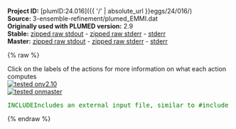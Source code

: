 **Project ID:** [plumID:24.016]({{ '/' | absolute_url }}eggs/24/016/)  
**Source:** 3-ensemble-refinement/plumed_EMMI.dat  
**Originally used with PLUMED version:** 2.9  
**Stable:** [zipped raw stdout](plumed_EMMI.dat.plumed.stdout.txt.zip) - [zipped raw stderr](plumed_EMMI.dat.plumed.stderr.txt.zip) - [stderr](plumed_EMMI.dat.plumed.stderr)  
**Master:** [zipped raw stdout](plumed_EMMI.dat.plumed_master.stdout.txt.zip) - [zipped raw stderr](plumed_EMMI.dat.plumed_master.stderr.txt.zip) - [stderr](plumed_EMMI.dat.plumed_master.stderr)  

{% raw %}
<div class="plumedpreheader">
<div class="headerInfo" id="value_details_data/3-ensemble-refinement/plumed_EMMI.dat"> Click on the labels of the actions for more information on what each action computes </div>
<div class="containerBadge">
<div class="headerBadge"><a href="plumed_EMMI.dat.plumed.stderr"><img src="https://img.shields.io/badge/v2.10-passing-green.svg" alt="tested onv2.10" /></a></div>
<div class="headerBadge"><a href="plumed_EMMI.dat.plumed_master.stderr"><img src="https://img.shields.io/badge/master-passing-green.svg" alt="tested onmaster" /></a></div>
</div>
</div>
<pre class="plumedlisting">
<span id="data/3-ensemble-refinement/plumed_EMMI.datplumed_EMMI_norst.dat_short"><span class="plumedtooltip" style="color:green">INCLUDE<span class="right">Includes an external input file, similar to #include in C preprocessor. <a href="https://www.plumed.org/doc-master/user-doc/html/INCLUDE">More details</a>. Show <a class="toggler" href='javascript:;' onclick='toggleDisplay("data/3-ensemble-refinement/plumed_EMMI.datplumed_EMMI_norst.dat");'>included file</a><i></i></span></span> <span class="plumedtooltip">FILE<span class="right">file to be included<i></i></span></span>=<a class="toggler" href='javascript:;' onclick='toggleDisplay("data/3-ensemble-refinement/plumed_EMMI.datplumed_EMMI_norst.dat");'>plumed_EMMI_norst.dat</a>
</span><span id="data/3-ensemble-refinement/plumed_EMMI.datplumed_EMMI_norst.dat_long" style="display:none;"><span style="color:blue" class="comment"># The command:
</span><span class="toggler" style="color:red" onclick='toggleDisplay("data/3-ensemble-refinement/plumed_EMMI.datplumed_EMMI_norst.dat")'># INCLUDE FILE=plumed_EMMI_norst.dat
</span><span style="color:blue" class="comment"># ensures PLUMED loads the contents of the file called plumed_EMMI_norst.dat</span>
<span style="color:blue" class="comment"># The contents of this file are shown below (click the red comment to hide them).</span>
<span style="color:blue" class="comment"># if you are restarting the run, please uncomment this line</span>
<span style="color:blue" class="comment">#RESTART</span>
<span style="color:blue" class="comment"># include topology info</span>
<span style="display:none;" id="data/3-ensemble-refinement/plumed_EMMI.datplumed_EMMI_norst.dat">The INCLUDE action with label <b>plumed_EMMI_norst.dat</b> calculates something</span><span class="plumedtooltip" style="color:green">MOLINFO<span class="right">This command is used to provide information on the molecules that are present in your system. <a href="https://www.plumed.org/doc-master/user-doc/html/MOLINFO" style="color:green">More details</a><i></i></span></span> <span class="plumedtooltip">STRUCTURE<span class="right">a file in pdb format containing a reference structure<i></i></span></span>=../top/ref.pdb  <span class="plumedtooltip">WHOLE<span class="right"> The reference structure is whole, i<i></i></span></span>
<br/><span style="color:blue" class="comment"># define map atoms</span>
<span style="display:none;" id="data/3-ensemble-refinement/plumed_EMMI.dat">The MOLINFO action with label <b></b> calculates something</span><b name="data/3-ensemble-refinement/plumed_EMMI.datsystem-map" onclick='showPath("data/3-ensemble-refinement/plumed_EMMI.dat","data/3-ensemble-refinement/plumed_EMMI.datsystem-map","data/3-ensemble-refinement/plumed_EMMI.datsystem-map","brown")'>system-map</b>: <span class="plumedtooltip" style="color:green">GROUP<span class="right">Define a group of atoms so that a particular list of atoms can be referenced with a single label in definitions of CVs or virtual atoms. <a href="https://www.plumed.org/doc-master/user-doc/html/GROUP" style="color:green">More details</a><i></i></span></span> <span class="plumedtooltip">NDX_FILE<span class="right">the name of index file (gromacs syntax)<i></i></span></span>=<b name="data/3-ensemble-refinement/plumed_EMMI.dat">../top/index.ndx</b> <span class="plumedtooltip">NDX_GROUP<span class="right">the name of the group to be imported (gromacs syntax) - first group found is used by default<i></i></span></span>=System-MAP

<span style="color:blue" class="comment"># make map atoms whole</span>
<span style="display:none;" id="data/3-ensemble-refinement/plumed_EMMI.datsystem-map">The GROUP action with label <b>system-map</b> calculates something</span><span class="plumedtooltip" style="color:green">WHOLEMOLECULES<span class="right">This action is used to rebuild molecules that can become split by the periodic boundary conditions. <a href="https://www.plumed.org/doc-master/user-doc/html/WHOLEMOLECULES" style="color:green">More details</a><i></i></span></span> ...
<span class="plumedtooltip">ADDREFERENCE<span class="right"> Define the reference position of the first atom of each entity using a PDB file<i></i></span></span> <span class="plumedtooltip">EMST<span class="right"> only for backward compatibility, as of PLUMED 2<i></i></span></span>
<span class="plumedtooltip">ENTITY0<span class="right">the atoms that make up a molecule that you wish to align<i></i></span></span>=<b name="data/3-ensemble-refinement/plumed_EMMI.datsystem-map">system-map</b> <span class="plumedtooltip">STRIDE<span class="right"> the frequency with which molecules are reassembled<i></i></span></span>=4
... WHOLEMOLECULES
<br/><span style="color:blue" class="comment"># create EMMI score</span>
<span class="plumedtooltip" style="color:green">EMMIVOX<span class="right">Bayesian single-structure and ensemble refinement with cryo-EM maps. <a href="https://www.plumed.org/doc-master/user-doc/html/EMMIVOX" style="color:green">More details</a><i></i></span></span> ...
<span style="color:blue" class="comment"># name of this action</span>
<span class="plumedtooltip">LABEL<span class="right">a label for the action so that its output can be referenced in the input to other actions<i></i></span></span>=<b name="data/3-ensemble-refinement/plumed_EMMI.datemmi" onclick='showPath("data/3-ensemble-refinement/plumed_EMMI.dat","data/3-ensemble-refinement/plumed_EMMI.datemmi","data/3-ensemble-refinement/plumed_EMMI.datemmi","brown")'>emmi</b>
<span style="color:blue" class="comment"># general parameters - do not change this!</span>
<span style="color:blue" class="comment"># NL_STRIDE: update neighbor list stride</span>
<span style="color:blue" class="comment"># NL_DIST_CUTOFF: distance cutoff in nm</span>
<span style="color:blue" class="comment"># NL_GAUSS_CUTOFF: cutoff based on the Gaussian sigma</span>
<span class="plumedtooltip">TEMP<span class="right">temperature<i></i></span></span>=300.0 <span class="plumedtooltip">NL_STRIDE<span class="right">neighbor list update frequency<i></i></span></span>=50 <span class="plumedtooltip">NL_DIST_CUTOFF<span class="right">neighbor list distance cutoff<i></i></span></span>=1.0 <span class="plumedtooltip">NL_GAUSS_CUTOFF<span class="right">neighbor list Gaussian sigma cutoff<i></i></span></span>=3.0
<span style="color:blue" class="comment"># define atoms for cryo-EM restraint and read experimental data</span>
<span class="plumedtooltip">ATOMS<span class="right">atoms used in the calculation of the density map, typically all heavy atoms<i></i></span></span>=<b name="data/3-ensemble-refinement/plumed_EMMI.datsystem-map">system-map</b> <span class="plumedtooltip">DATA_FILE<span class="right">file with cryo-EM map<i></i></span></span>=<b name="data/3-ensemble-refinement/plumed_EMMI.dat">../2-ss-refinement/emd_plumed_aligned.dat</b>
<span style="color:blue" class="comment"># info about the experimental map</span>
<span class="plumedtooltip">NORM_DENSITY<span class="right">integral of experimental density<i></i></span></span>=6846.255371 <span class="plumedtooltip">RESOLUTION<span class="right">cryo-EM map resolution<i></i></span></span>=0.36
<span style="color:blue" class="comment"># data likelihood (or noise model): Marginal</span>
<span class="plumedtooltip">SIGMA_MIN<span class="right">minimum density error<i></i></span></span>=0.2 <span class="plumedtooltip">GPU<span class="right"> calculate EMMIVOX on GPU with Libtorch<i></i></span></span>
<span style="color:blue" class="comment"># output: in production write with the frequency at which XTC/TRR are written</span>
<span class="plumedtooltip">STATUS_FILE<span class="right">write a file with all the data useful for restart<i></i></span></span>=EMMIStatus <span class="plumedtooltip">WRITE_STRIDE<span class="right">stride for writing status file<i></i></span></span>=5000
<span style="color:blue" class="comment"># comment this if you have a hetero-complex</span>
<span style="color:blue" class="comment">#BFACT_NOCHAIN</span>
<span style="color:blue" class="comment"># in ensemble modelling, you should *NOT* sample Bfactors, but read from input</span>
<span style="color:blue" class="comment"># the minimum Bfactor found in single-structure refinement</span>
<span style="color:blue" class="comment"># and keep constant and the same for all residues</span>
<span class="plumedtooltip">BFACT_READ<span class="right"> Read Bfactor on RESTART (automatic with DBFACT>0)<i></i></span></span>
<span style="color:blue" class="comment"># scale factor</span>
<span class="plumedtooltip">SCALE<span class="right">scale factor<i></i></span></span>=1.250000
<span style="color:blue" class="comment"># correlation</span>
<span class="plumedtooltip">CORRELATION<span class="right"> calculate correlation coefficient<i></i></span></span>
...
<br/><span style="color:blue" class="comment"># in production, apply bias to system</span>
<span style="color:blue" class="comment"># translate into bias - updated every 2/4 time steps</span>
<span style="color:blue" class="comment"># emr: BIASVALUE ARG=emmi.scoreb STRIDE=2</span>
<span style="display:none;" id="data/3-ensemble-refinement/plumed_EMMI.datemmi">The EMMIVOX action with label <b>emmi</b> calculates the following quantities:<table  align="center" frame="void" width="95%" cellpadding="5%"><tr><td width="5%"><b> Quantity </b>  </td><td><b> Description </b> </td></tr><tr><td width="5%">emmi.scoreb</td><td>Bayesian score</td></tr><tr><td width="5%">emmi.scale</td><td>scale factor</td></tr><tr><td width="5%">emmi.offset</td><td>offset</td></tr><tr><td width="5%">emmi.accB</td><td>Bfactor MC acceptance</td></tr><tr><td width="5%">emmi.kbt</td><td>temperature in energy unit</td></tr><tr><td width="5%">emmi.corr</td><td>correlation coefficient</td></tr></table></span><b name="data/3-ensemble-refinement/plumed_EMMI.datemr" onclick='showPath("data/3-ensemble-refinement/plumed_EMMI.dat","data/3-ensemble-refinement/plumed_EMMI.datemr","data/3-ensemble-refinement/plumed_EMMI.datemr","brown")'>emr</b>: <span class="plumedtooltip" style="color:green">BIASVALUE<span class="right">Takes the value of one variable and use it as a bias <a href="https://www.plumed.org/doc-master/user-doc/html/BIASVALUE" style="color:green">More details</a><i></i></span></span> <span class="plumedtooltip">ARG<span class="right">the labels of the scalar/vector arguments whose values will be used as a bias on the system<i></i></span></span>=<b name="data/3-ensemble-refinement/plumed_EMMI.datemmi">emmi.scoreb</b> <span class="plumedtooltip">STRIDE<span class="right">the frequency with which the forces due to the bias should be calculated<i></i></span></span>=4
<span style="color:blue" class="comment">#</span>
<span style="color:blue" class="comment"># print output to file</span>
<span style="display:none;" id="data/3-ensemble-refinement/plumed_EMMI.datemr">The BIASVALUE action with label <b>emr</b> calculates the following quantities:<table  align="center" frame="void" width="95%" cellpadding="5%"><tr><td width="5%"><b> Quantity </b>  </td><td><b> Description </b> </td></tr><tr><td width="5%">emr.bias</td><td>the instantaneous value of the bias potential</td></tr><tr><td width="5%">emr._bias</td><td>one or multiple instances of this quantity can be referenced elsewhere in the input file</td></tr></table></span><span class="plumedtooltip" style="color:green">PRINT<span class="right">Print quantities to a file. <a href="https://www.plumed.org/doc-master/user-doc/html/PRINT" style="color:green">More details</a><i></i></span></span> <span class="plumedtooltip">ARG<span class="right">the labels of the values that you would like to print to the file<i></i></span></span>=<b name="data/3-ensemble-refinement/plumed_EMMI.datemmi">emmi.*</b> <span class="plumedtooltip">FILE<span class="right">the name of the file on which to output these quantities<i></i></span></span>=COLVAR <span class="plumedtooltip">STRIDE<span class="right"> the frequency with which the quantities of interest should be output<i></i></span></span>=5000

<b name="data/3-ensemble-refinement/plumed_EMMI.dateRMSD1" onclick='showPath("data/3-ensemble-refinement/plumed_EMMI.dat","data/3-ensemble-refinement/plumed_EMMI.dateRMSD1","data/3-ensemble-refinement/plumed_EMMI.dateRMSD1","brown")'>eRMSD1</b>: <span class="plumedtooltip" style="color:green">ERMSD<span class="right">Calculate eRMSD with respect to a reference structure. <a href="https://www.plumed.org/doc-master/user-doc/html/ERMSD" style="color:green">More details</a><i></i></span></span> <span class="plumedtooltip">REFERENCE<span class="right">a file in pdb format containing the reference structure and the atoms involved in the CV<i></i></span></span>=<b name="data/3-ensemble-refinement/plumed_EMMI.dat">../helix-templates/UAGC_36-39_c246_o.pdb</b> <span class="plumedtooltip">ATOMS<span class="right">the list of atoms (use lcs)<i></i></span></span>=<span class="plumedtooltip">@lcs-36<span class="right">an ordered triplet of atoms on the 6-membered ring of the nucleobase in residue 36. <a href="https://www.plumed.org/doc-master/user-doc/html/MOLINFO">Click here</a> for more information. <i></i></span></span>,<span class="plumedtooltip">@lcs-37<span class="right">an ordered triplet of atoms on the 6-membered ring of the nucleobase in residue 37. <a href="https://www.plumed.org/doc-master/user-doc/html/MOLINFO">Click here</a> for more information. <i></i></span></span>,<span class="plumedtooltip">@lcs-38<span class="right">an ordered triplet of atoms on the 6-membered ring of the nucleobase in residue 38. <a href="https://www.plumed.org/doc-master/user-doc/html/MOLINFO">Click here</a> for more information. <i></i></span></span>,<span class="plumedtooltip">@lcs-39<span class="right">an ordered triplet of atoms on the 6-membered ring of the nucleobase in residue 39. <a href="https://www.plumed.org/doc-master/user-doc/html/MOLINFO">Click here</a> for more information. <i></i></span></span>,<span class="plumedtooltip">@lcs-47<span class="right">an ordered triplet of atoms on the 6-membered ring of the nucleobase in residue 47. <a href="https://www.plumed.org/doc-master/user-doc/html/MOLINFO">Click here</a> for more information. <i></i></span></span>,<span class="plumedtooltip">@lcs-48<span class="right">an ordered triplet of atoms on the 6-membered ring of the nucleobase in residue 48. <a href="https://www.plumed.org/doc-master/user-doc/html/MOLINFO">Click here</a> for more information. <i></i></span></span>,<span class="plumedtooltip">@lcs-49<span class="right">an ordered triplet of atoms on the 6-membered ring of the nucleobase in residue 49. <a href="https://www.plumed.org/doc-master/user-doc/html/MOLINFO">Click here</a> for more information. <i></i></span></span>,<span class="plumedtooltip">@lcs-50<span class="right">an ordered triplet of atoms on the 6-membered ring of the nucleobase in residue 50. <a href="https://www.plumed.org/doc-master/user-doc/html/MOLINFO">Click here</a> for more information. <i></i></span></span>
<span style="display:none;" id="data/3-ensemble-refinement/plumed_EMMI.dateRMSD1">The ERMSD action with label <b>eRMSD1</b> calculates the following quantities:<table  align="center" frame="void" width="95%" cellpadding="5%"><tr><td width="5%"><b> Quantity </b>  </td><td><b> Description </b> </td></tr><tr><td width="5%">eRMSD1.value</td><td>the eRMSD between the instantaneous structure and the reference structure that was input</td></tr></table></span><b name="data/3-ensemble-refinement/plumed_EMMI.dateRMSD2" onclick='showPath("data/3-ensemble-refinement/plumed_EMMI.dat","data/3-ensemble-refinement/plumed_EMMI.dateRMSD2","data/3-ensemble-refinement/plumed_EMMI.dateRMSD2","brown")'>eRMSD2</b>: <span class="plumedtooltip" style="color:green">ERMSD<span class="right">Calculate eRMSD with respect to a reference structure. <a href="https://www.plumed.org/doc-master/user-doc/html/ERMSD" style="color:green">More details</a><i></i></span></span> <span class="plumedtooltip">REFERENCE<span class="right">a file in pdb format containing the reference structure and the atoms involved in the CV<i></i></span></span>=<b name="data/3-ensemble-refinement/plumed_EMMI.dat">../helix-templates/GGA_530-532_c246_o.pdb</b> <span class="plumedtooltip">ATOMS<span class="right">the list of atoms (use lcs)<i></i></span></span>=<span class="plumedtooltip">@lcs-530<span class="right">an ordered triplet of atoms on the 6-membered ring of the nucleobase in residue 530. <a href="https://www.plumed.org/doc-master/user-doc/html/MOLINFO">Click here</a> for more information. <i></i></span></span>,<span class="plumedtooltip">@lcs-531<span class="right">an ordered triplet of atoms on the 6-membered ring of the nucleobase in residue 531. <a href="https://www.plumed.org/doc-master/user-doc/html/MOLINFO">Click here</a> for more information. <i></i></span></span>,<span class="plumedtooltip">@lcs-532<span class="right">an ordered triplet of atoms on the 6-membered ring of the nucleobase in residue 532. <a href="https://www.plumed.org/doc-master/user-doc/html/MOLINFO">Click here</a> for more information. <i></i></span></span>,<span class="plumedtooltip">@lcs-538<span class="right">an ordered triplet of atoms on the 6-membered ring of the nucleobase in residue 538. <a href="https://www.plumed.org/doc-master/user-doc/html/MOLINFO">Click here</a> for more information. <i></i></span></span>,<span class="plumedtooltip">@lcs-539<span class="right">an ordered triplet of atoms on the 6-membered ring of the nucleobase in residue 539. <a href="https://www.plumed.org/doc-master/user-doc/html/MOLINFO">Click here</a> for more information. <i></i></span></span>,<span class="plumedtooltip">@lcs-540<span class="right">an ordered triplet of atoms on the 6-membered ring of the nucleobase in residue 540. <a href="https://www.plumed.org/doc-master/user-doc/html/MOLINFO">Click here</a> for more information. <i></i></span></span>
<span style="display:none;" id="data/3-ensemble-refinement/plumed_EMMI.dateRMSD2">The ERMSD action with label <b>eRMSD2</b> calculates the following quantities:<table  align="center" frame="void" width="95%" cellpadding="5%"><tr><td width="5%"><b> Quantity </b>  </td><td><b> Description </b> </td></tr><tr><td width="5%">eRMSD2.value</td><td>the eRMSD between the instantaneous structure and the reference structure that was input</td></tr></table></span><b name="data/3-ensemble-refinement/plumed_EMMI.dateRMSD3" onclick='showPath("data/3-ensemble-refinement/plumed_EMMI.dat","data/3-ensemble-refinement/plumed_EMMI.dateRMSD3","data/3-ensemble-refinement/plumed_EMMI.dateRMSD3","brown")'>eRMSD3</b>: <span class="plumedtooltip" style="color:green">ERMSD<span class="right">Calculate eRMSD with respect to a reference structure. <a href="https://www.plumed.org/doc-master/user-doc/html/ERMSD" style="color:green">More details</a><i></i></span></span> <span class="plumedtooltip">REFERENCE<span class="right">a file in pdb format containing the reference structure and the atoms involved in the CV<i></i></span></span>=<b name="data/3-ensemble-refinement/plumed_EMMI.dat">../helix-templates/ACC_664-666_c246_o.pdb</b> <span class="plumedtooltip">ATOMS<span class="right">the list of atoms (use lcs)<i></i></span></span>=<span class="plumedtooltip">@lcs-664<span class="right">an ordered triplet of atoms on the 6-membered ring of the nucleobase in residue 664. <a href="https://www.plumed.org/doc-master/user-doc/html/MOLINFO">Click here</a> for more information. <i></i></span></span>,<span class="plumedtooltip">@lcs-665<span class="right">an ordered triplet of atoms on the 6-membered ring of the nucleobase in residue 665. <a href="https://www.plumed.org/doc-master/user-doc/html/MOLINFO">Click here</a> for more information. <i></i></span></span>,<span class="plumedtooltip">@lcs-666<span class="right">an ordered triplet of atoms on the 6-membered ring of the nucleobase in residue 666. <a href="https://www.plumed.org/doc-master/user-doc/html/MOLINFO">Click here</a> for more information. <i></i></span></span>,<span class="plumedtooltip">@lcs-716<span class="right">an ordered triplet of atoms on the 6-membered ring of the nucleobase in residue 716. <a href="https://www.plumed.org/doc-master/user-doc/html/MOLINFO">Click here</a> for more information. <i></i></span></span>,<span class="plumedtooltip">@lcs-717<span class="right">an ordered triplet of atoms on the 6-membered ring of the nucleobase in residue 717. <a href="https://www.plumed.org/doc-master/user-doc/html/MOLINFO">Click here</a> for more information. <i></i></span></span>,<span class="plumedtooltip">@lcs-718<span class="right">an ordered triplet of atoms on the 6-membered ring of the nucleobase in residue 718. <a href="https://www.plumed.org/doc-master/user-doc/html/MOLINFO">Click here</a> for more information. <i></i></span></span>
<span style="display:none;" id="data/3-ensemble-refinement/plumed_EMMI.dateRMSD3">The ERMSD action with label <b>eRMSD3</b> calculates the following quantities:<table  align="center" frame="void" width="95%" cellpadding="5%"><tr><td width="5%"><b> Quantity </b>  </td><td><b> Description </b> </td></tr><tr><td width="5%">eRMSD3.value</td><td>the eRMSD between the instantaneous structure and the reference structure that was input</td></tr></table></span><b name="data/3-ensemble-refinement/plumed_EMMI.dateRMSD4" onclick='showPath("data/3-ensemble-refinement/plumed_EMMI.dat","data/3-ensemble-refinement/plumed_EMMI.dateRMSD4","data/3-ensemble-refinement/plumed_EMMI.dateRMSD4","brown")'>eRMSD4</b>: <span class="plumedtooltip" style="color:green">ERMSD<span class="right">Calculate eRMSD with respect to a reference structure. <a href="https://www.plumed.org/doc-master/user-doc/html/ERMSD" style="color:green">More details</a><i></i></span></span> <span class="plumedtooltip">REFERENCE<span class="right">a file in pdb format containing the reference structure and the atoms involved in the CV<i></i></span></span>=<b name="data/3-ensemble-refinement/plumed_EMMI.dat">../helix-templates/ACGG_669-672_c246_o.pdb</b> <span class="plumedtooltip">ATOMS<span class="right">the list of atoms (use lcs)<i></i></span></span>=<span class="plumedtooltip">@lcs-669<span class="right">an ordered triplet of atoms on the 6-membered ring of the nucleobase in residue 669. <a href="https://www.plumed.org/doc-master/user-doc/html/MOLINFO">Click here</a> for more information. <i></i></span></span>,<span class="plumedtooltip">@lcs-670<span class="right">an ordered triplet of atoms on the 6-membered ring of the nucleobase in residue 670. <a href="https://www.plumed.org/doc-master/user-doc/html/MOLINFO">Click here</a> for more information. <i></i></span></span>,<span class="plumedtooltip">@lcs-671<span class="right">an ordered triplet of atoms on the 6-membered ring of the nucleobase in residue 671. <a href="https://www.plumed.org/doc-master/user-doc/html/MOLINFO">Click here</a> for more information. <i></i></span></span>,<span class="plumedtooltip">@lcs-672<span class="right">an ordered triplet of atoms on the 6-membered ring of the nucleobase in residue 672. <a href="https://www.plumed.org/doc-master/user-doc/html/MOLINFO">Click here</a> for more information. <i></i></span></span>,<span class="plumedtooltip">@lcs-710<span class="right">an ordered triplet of atoms on the 6-membered ring of the nucleobase in residue 710. <a href="https://www.plumed.org/doc-master/user-doc/html/MOLINFO">Click here</a> for more information. <i></i></span></span>,<span class="plumedtooltip">@lcs-711<span class="right">an ordered triplet of atoms on the 6-membered ring of the nucleobase in residue 711. <a href="https://www.plumed.org/doc-master/user-doc/html/MOLINFO">Click here</a> for more information. <i></i></span></span>,<span class="plumedtooltip">@lcs-712<span class="right">an ordered triplet of atoms on the 6-membered ring of the nucleobase in residue 712. <a href="https://www.plumed.org/doc-master/user-doc/html/MOLINFO">Click here</a> for more information. <i></i></span></span>,<span class="plumedtooltip">@lcs-713<span class="right">an ordered triplet of atoms on the 6-membered ring of the nucleobase in residue 713. <a href="https://www.plumed.org/doc-master/user-doc/html/MOLINFO">Click here</a> for more information. <i></i></span></span>
<span style="display:none;" id="data/3-ensemble-refinement/plumed_EMMI.dateRMSD4">The ERMSD action with label <b>eRMSD4</b> calculates the following quantities:<table  align="center" frame="void" width="95%" cellpadding="5%"><tr><td width="5%"><b> Quantity </b>  </td><td><b> Description </b> </td></tr><tr><td width="5%">eRMSD4.value</td><td>the eRMSD between the instantaneous structure and the reference structure that was input</td></tr></table></span><b name="data/3-ensemble-refinement/plumed_EMMI.dateRMSD5" onclick='showPath("data/3-ensemble-refinement/plumed_EMMI.dat","data/3-ensemble-refinement/plumed_EMMI.dateRMSD5","data/3-ensemble-refinement/plumed_EMMI.dateRMSD5","brown")'>eRMSD5</b>: <span class="plumedtooltip" style="color:green">ERMSD<span class="right">Calculate eRMSD with respect to a reference structure. <a href="https://www.plumed.org/doc-master/user-doc/html/ERMSD" style="color:green">More details</a><i></i></span></span> <span class="plumedtooltip">REFERENCE<span class="right">a file in pdb format containing the reference structure and the atoms involved in the CV<i></i></span></span>=<b name="data/3-ensemble-refinement/plumed_EMMI.dat">../helix-templates/GCU_679-681_c246_o.pdb</b> <span class="plumedtooltip">ATOMS<span class="right">the list of atoms (use lcs)<i></i></span></span>=<span class="plumedtooltip">@lcs-679<span class="right">an ordered triplet of atoms on the 6-membered ring of the nucleobase in residue 679. <a href="https://www.plumed.org/doc-master/user-doc/html/MOLINFO">Click here</a> for more information. <i></i></span></span>,<span class="plumedtooltip">@lcs-680<span class="right">an ordered triplet of atoms on the 6-membered ring of the nucleobase in residue 680. <a href="https://www.plumed.org/doc-master/user-doc/html/MOLINFO">Click here</a> for more information. <i></i></span></span>,<span class="plumedtooltip">@lcs-681<span class="right">an ordered triplet of atoms on the 6-membered ring of the nucleobase in residue 681. <a href="https://www.plumed.org/doc-master/user-doc/html/MOLINFO">Click here</a> for more information. <i></i></span></span>,<span class="plumedtooltip">@lcs-704<span class="right">an ordered triplet of atoms on the 6-membered ring of the nucleobase in residue 704. <a href="https://www.plumed.org/doc-master/user-doc/html/MOLINFO">Click here</a> for more information. <i></i></span></span>,<span class="plumedtooltip">@lcs-705<span class="right">an ordered triplet of atoms on the 6-membered ring of the nucleobase in residue 705. <a href="https://www.plumed.org/doc-master/user-doc/html/MOLINFO">Click here</a> for more information. <i></i></span></span>,<span class="plumedtooltip">@lcs-706<span class="right">an ordered triplet of atoms on the 6-membered ring of the nucleobase in residue 706. <a href="https://www.plumed.org/doc-master/user-doc/html/MOLINFO">Click here</a> for more information. <i></i></span></span>
<span style="display:none;" id="data/3-ensemble-refinement/plumed_EMMI.dateRMSD5">The ERMSD action with label <b>eRMSD5</b> calculates the following quantities:<table  align="center" frame="void" width="95%" cellpadding="5%"><tr><td width="5%"><b> Quantity </b>  </td><td><b> Description </b> </td></tr><tr><td width="5%">eRMSD5.value</td><td>the eRMSD between the instantaneous structure and the reference structure that was input</td></tr></table></span><b name="data/3-ensemble-refinement/plumed_EMMI.dateRMSD6" onclick='showPath("data/3-ensemble-refinement/plumed_EMMI.dat","data/3-ensemble-refinement/plumed_EMMI.dateRMSD6","data/3-ensemble-refinement/plumed_EMMI.dateRMSD6","brown")'>eRMSD6</b>: <span class="plumedtooltip" style="color:green">ERMSD<span class="right">Calculate eRMSD with respect to a reference structure. <a href="https://www.plumed.org/doc-master/user-doc/html/ERMSD" style="color:green">More details</a><i></i></span></span> <span class="plumedtooltip">REFERENCE<span class="right">a file in pdb format containing the reference structure and the atoms involved in the CV<i></i></span></span>=<b name="data/3-ensemble-refinement/plumed_EMMI.dat">../helix-templates/GGC_682-684_c246_o.pdb</b> <span class="plumedtooltip">ATOMS<span class="right">the list of atoms (use lcs)<i></i></span></span>=<span class="plumedtooltip">@lcs-682<span class="right">an ordered triplet of atoms on the 6-membered ring of the nucleobase in residue 682. <a href="https://www.plumed.org/doc-master/user-doc/html/MOLINFO">Click here</a> for more information. <i></i></span></span>,<span class="plumedtooltip">@lcs-683<span class="right">an ordered triplet of atoms on the 6-membered ring of the nucleobase in residue 683. <a href="https://www.plumed.org/doc-master/user-doc/html/MOLINFO">Click here</a> for more information. <i></i></span></span>,<span class="plumedtooltip">@lcs-684<span class="right">an ordered triplet of atoms on the 6-membered ring of the nucleobase in residue 684. <a href="https://www.plumed.org/doc-master/user-doc/html/MOLINFO">Click here</a> for more information. <i></i></span></span>,<span class="plumedtooltip">@lcs-699<span class="right">an ordered triplet of atoms on the 6-membered ring of the nucleobase in residue 699. <a href="https://www.plumed.org/doc-master/user-doc/html/MOLINFO">Click here</a> for more information. <i></i></span></span>,<span class="plumedtooltip">@lcs-700<span class="right">an ordered triplet of atoms on the 6-membered ring of the nucleobase in residue 700. <a href="https://www.plumed.org/doc-master/user-doc/html/MOLINFO">Click here</a> for more information. <i></i></span></span>,<span class="plumedtooltip">@lcs-701<span class="right">an ordered triplet of atoms on the 6-membered ring of the nucleobase in residue 701. <a href="https://www.plumed.org/doc-master/user-doc/html/MOLINFO">Click here</a> for more information. <i></i></span></span>
<span style="display:none;" id="data/3-ensemble-refinement/plumed_EMMI.dateRMSD6">The ERMSD action with label <b>eRMSD6</b> calculates the following quantities:<table  align="center" frame="void" width="95%" cellpadding="5%"><tr><td width="5%"><b> Quantity </b>  </td><td><b> Description </b> </td></tr><tr><td width="5%">eRMSD6.value</td><td>the eRMSD between the instantaneous structure and the reference structure that was input</td></tr></table></span><b name="data/3-ensemble-refinement/plumed_EMMI.dateRMSD7" onclick='showPath("data/3-ensemble-refinement/plumed_EMMI.dat","data/3-ensemble-refinement/plumed_EMMI.dateRMSD7","data/3-ensemble-refinement/plumed_EMMI.dateRMSD7","brown")'>eRMSD7</b>: <span class="plumedtooltip" style="color:green">ERMSD<span class="right">Calculate eRMSD with respect to a reference structure. <a href="https://www.plumed.org/doc-master/user-doc/html/ERMSD" style="color:green">More details</a><i></i></span></span> <span class="plumedtooltip">REFERENCE<span class="right">a file in pdb format containing the reference structure and the atoms involved in the CV<i></i></span></span>=<b name="data/3-ensemble-refinement/plumed_EMMI.dat">../helix-templates/CAG_686-688_c246_o.pdb</b> <span class="plumedtooltip">ATOMS<span class="right">the list of atoms (use lcs)<i></i></span></span>=<span class="plumedtooltip">@lcs-686<span class="right">an ordered triplet of atoms on the 6-membered ring of the nucleobase in residue 686. <a href="https://www.plumed.org/doc-master/user-doc/html/MOLINFO">Click here</a> for more information. <i></i></span></span>,<span class="plumedtooltip">@lcs-687<span class="right">an ordered triplet of atoms on the 6-membered ring of the nucleobase in residue 687. <a href="https://www.plumed.org/doc-master/user-doc/html/MOLINFO">Click here</a> for more information. <i></i></span></span>,<span class="plumedtooltip">@lcs-688<span class="right">an ordered triplet of atoms on the 6-membered ring of the nucleobase in residue 688. <a href="https://www.plumed.org/doc-master/user-doc/html/MOLINFO">Click here</a> for more information. <i></i></span></span>,<span class="plumedtooltip">@lcs-695<span class="right">an ordered triplet of atoms on the 6-membered ring of the nucleobase in residue 695. <a href="https://www.plumed.org/doc-master/user-doc/html/MOLINFO">Click here</a> for more information. <i></i></span></span>,<span class="plumedtooltip">@lcs-696<span class="right">an ordered triplet of atoms on the 6-membered ring of the nucleobase in residue 696. <a href="https://www.plumed.org/doc-master/user-doc/html/MOLINFO">Click here</a> for more information. <i></i></span></span>,<span class="plumedtooltip">@lcs-697<span class="right">an ordered triplet of atoms on the 6-membered ring of the nucleobase in residue 697. <a href="https://www.plumed.org/doc-master/user-doc/html/MOLINFO">Click here</a> for more information. <i></i></span></span>
<span style="display:none;" id="data/3-ensemble-refinement/plumed_EMMI.dateRMSD7">The ERMSD action with label <b>eRMSD7</b> calculates the following quantities:<table  align="center" frame="void" width="95%" cellpadding="5%"><tr><td width="5%"><b> Quantity </b>  </td><td><b> Description </b> </td></tr><tr><td width="5%">eRMSD7.value</td><td>the eRMSD between the instantaneous structure and the reference structure that was input</td></tr></table></span><b name="data/3-ensemble-refinement/plumed_EMMI.dateRMSD8" onclick='showPath("data/3-ensemble-refinement/plumed_EMMI.dat","data/3-ensemble-refinement/plumed_EMMI.dateRMSD8","data/3-ensemble-refinement/plumed_EMMI.dateRMSD8","brown")'>eRMSD8</b>: <span class="plumedtooltip" style="color:green">ERMSD<span class="right">Calculate eRMSD with respect to a reference structure. <a href="https://www.plumed.org/doc-master/user-doc/html/ERMSD" style="color:green">More details</a><i></i></span></span> <span class="plumedtooltip">REFERENCE<span class="right">a file in pdb format containing the reference structure and the atoms involved in the CV<i></i></span></span>=<b name="data/3-ensemble-refinement/plumed_EMMI.dat">../helix-templates/CCUCU_762-766_c246_o.pdb</b> <span class="plumedtooltip">ATOMS<span class="right">the list of atoms (use lcs)<i></i></span></span>=<span class="plumedtooltip">@lcs-762<span class="right">an ordered triplet of atoms on the 6-membered ring of the nucleobase in residue 762. <a href="https://www.plumed.org/doc-master/user-doc/html/MOLINFO">Click here</a> for more information. <i></i></span></span>,<span class="plumedtooltip">@lcs-763<span class="right">an ordered triplet of atoms on the 6-membered ring of the nucleobase in residue 763. <a href="https://www.plumed.org/doc-master/user-doc/html/MOLINFO">Click here</a> for more information. <i></i></span></span>,<span class="plumedtooltip">@lcs-764<span class="right">an ordered triplet of atoms on the 6-membered ring of the nucleobase in residue 764. <a href="https://www.plumed.org/doc-master/user-doc/html/MOLINFO">Click here</a> for more information. <i></i></span></span>,<span class="plumedtooltip">@lcs-765<span class="right">an ordered triplet of atoms on the 6-membered ring of the nucleobase in residue 765. <a href="https://www.plumed.org/doc-master/user-doc/html/MOLINFO">Click here</a> for more information. <i></i></span></span>,<span class="plumedtooltip">@lcs-766<span class="right">an ordered triplet of atoms on the 6-membered ring of the nucleobase in residue 766. <a href="https://www.plumed.org/doc-master/user-doc/html/MOLINFO">Click here</a> for more information. <i></i></span></span>,<span class="plumedtooltip">@lcs-771<span class="right">an ordered triplet of atoms on the 6-membered ring of the nucleobase in residue 771. <a href="https://www.plumed.org/doc-master/user-doc/html/MOLINFO">Click here</a> for more information. <i></i></span></span>,<span class="plumedtooltip">@lcs-772<span class="right">an ordered triplet of atoms on the 6-membered ring of the nucleobase in residue 772. <a href="https://www.plumed.org/doc-master/user-doc/html/MOLINFO">Click here</a> for more information. <i></i></span></span>,<span class="plumedtooltip">@lcs-773<span class="right">an ordered triplet of atoms on the 6-membered ring of the nucleobase in residue 773. <a href="https://www.plumed.org/doc-master/user-doc/html/MOLINFO">Click here</a> for more information. <i></i></span></span>,<span class="plumedtooltip">@lcs-774<span class="right">an ordered triplet of atoms on the 6-membered ring of the nucleobase in residue 774. <a href="https://www.plumed.org/doc-master/user-doc/html/MOLINFO">Click here</a> for more information. <i></i></span></span>,<span class="plumedtooltip">@lcs-775<span class="right">an ordered triplet of atoms on the 6-membered ring of the nucleobase in residue 775. <a href="https://www.plumed.org/doc-master/user-doc/html/MOLINFO">Click here</a> for more information. <i></i></span></span>
<span style="display:none;" id="data/3-ensemble-refinement/plumed_EMMI.dateRMSD8">The ERMSD action with label <b>eRMSD8</b> calculates the following quantities:<table  align="center" frame="void" width="95%" cellpadding="5%"><tr><td width="5%"><b> Quantity </b>  </td><td><b> Description </b> </td></tr><tr><td width="5%">eRMSD8.value</td><td>the eRMSD between the instantaneous structure and the reference structure that was input</td></tr></table></span><b name="data/3-ensemble-refinement/plumed_EMMI.dateRMSD9" onclick='showPath("data/3-ensemble-refinement/plumed_EMMI.dat","data/3-ensemble-refinement/plumed_EMMI.dateRMSD9","data/3-ensemble-refinement/plumed_EMMI.dateRMSD9","brown")'>eRMSD9</b>: <span class="plumedtooltip" style="color:green">ERMSD<span class="right">Calculate eRMSD with respect to a reference structure. <a href="https://www.plumed.org/doc-master/user-doc/html/ERMSD" style="color:green">More details</a><i></i></span></span> <span class="plumedtooltip">REFERENCE<span class="right">a file in pdb format containing the reference structure and the atoms involved in the CV<i></i></span></span>=<b name="data/3-ensemble-refinement/plumed_EMMI.dat">../helix-templates/GGA_836-838_c246_o.pdb</b> <span class="plumedtooltip">ATOMS<span class="right">the list of atoms (use lcs)<i></i></span></span>=<span class="plumedtooltip">@lcs-836<span class="right">an ordered triplet of atoms on the 6-membered ring of the nucleobase in residue 836. <a href="https://www.plumed.org/doc-master/user-doc/html/MOLINFO">Click here</a> for more information. <i></i></span></span>,<span class="plumedtooltip">@lcs-837<span class="right">an ordered triplet of atoms on the 6-membered ring of the nucleobase in residue 837. <a href="https://www.plumed.org/doc-master/user-doc/html/MOLINFO">Click here</a> for more information. <i></i></span></span>,<span class="plumedtooltip">@lcs-838<span class="right">an ordered triplet of atoms on the 6-membered ring of the nucleobase in residue 838. <a href="https://www.plumed.org/doc-master/user-doc/html/MOLINFO">Click here</a> for more information. <i></i></span></span>,<span class="plumedtooltip">@lcs-852<span class="right">an ordered triplet of atoms on the 6-membered ring of the nucleobase in residue 852. <a href="https://www.plumed.org/doc-master/user-doc/html/MOLINFO">Click here</a> for more information. <i></i></span></span>,<span class="plumedtooltip">@lcs-853<span class="right">an ordered triplet of atoms on the 6-membered ring of the nucleobase in residue 853. <a href="https://www.plumed.org/doc-master/user-doc/html/MOLINFO">Click here</a> for more information. <i></i></span></span>,<span class="plumedtooltip">@lcs-854<span class="right">an ordered triplet of atoms on the 6-membered ring of the nucleobase in residue 854. <a href="https://www.plumed.org/doc-master/user-doc/html/MOLINFO">Click here</a> for more information. <i></i></span></span>
<span style="display:none;" id="data/3-ensemble-refinement/plumed_EMMI.dateRMSD9">The ERMSD action with label <b>eRMSD9</b> calculates the following quantities:<table  align="center" frame="void" width="95%" cellpadding="5%"><tr><td width="5%"><b> Quantity </b>  </td><td><b> Description </b> </td></tr><tr><td width="5%">eRMSD9.value</td><td>the eRMSD between the instantaneous structure and the reference structure that was input</td></tr></table></span><b name="data/3-ensemble-refinement/plumed_EMMI.dateRMSD10" onclick='showPath("data/3-ensemble-refinement/plumed_EMMI.dat","data/3-ensemble-refinement/plumed_EMMI.dateRMSD10","data/3-ensemble-refinement/plumed_EMMI.dateRMSD10","brown")'>eRMSD10</b>: <span class="plumedtooltip" style="color:green">ERMSD<span class="right">Calculate eRMSD with respect to a reference structure. <a href="https://www.plumed.org/doc-master/user-doc/html/ERMSD" style="color:green">More details</a><i></i></span></span> <span class="plumedtooltip">REFERENCE<span class="right">a file in pdb format containing the reference structure and the atoms involved in the CV<i></i></span></span>=<b name="data/3-ensemble-refinement/plumed_EMMI.dat">../helix-templates/GCCUUG_422-427_c246_o.pdb</b> <span class="plumedtooltip">ATOMS<span class="right">the list of atoms (use lcs)<i></i></span></span>=<span class="plumedtooltip">@lcs-422<span class="right">an ordered triplet of atoms on the 6-membered ring of the nucleobase in residue 422. <a href="https://www.plumed.org/doc-master/user-doc/html/MOLINFO">Click here</a> for more information. <i></i></span></span>,<span class="plumedtooltip">@lcs-423<span class="right">an ordered triplet of atoms on the 6-membered ring of the nucleobase in residue 423. <a href="https://www.plumed.org/doc-master/user-doc/html/MOLINFO">Click here</a> for more information. <i></i></span></span>,<span class="plumedtooltip">@lcs-424<span class="right">an ordered triplet of atoms on the 6-membered ring of the nucleobase in residue 424. <a href="https://www.plumed.org/doc-master/user-doc/html/MOLINFO">Click here</a> for more information. <i></i></span></span>,<span class="plumedtooltip">@lcs-425<span class="right">an ordered triplet of atoms on the 6-membered ring of the nucleobase in residue 425. <a href="https://www.plumed.org/doc-master/user-doc/html/MOLINFO">Click here</a> for more information. <i></i></span></span>,<span class="plumedtooltip">@lcs-426<span class="right">an ordered triplet of atoms on the 6-membered ring of the nucleobase in residue 426. <a href="https://www.plumed.org/doc-master/user-doc/html/MOLINFO">Click here</a> for more information. <i></i></span></span>,<span class="plumedtooltip">@lcs-427<span class="right">an ordered triplet of atoms on the 6-membered ring of the nucleobase in residue 427. <a href="https://www.plumed.org/doc-master/user-doc/html/MOLINFO">Click here</a> for more information. <i></i></span></span>,<span class="plumedtooltip">@lcs-434<span class="right">an ordered triplet of atoms on the 6-membered ring of the nucleobase in residue 434. <a href="https://www.plumed.org/doc-master/user-doc/html/MOLINFO">Click here</a> for more information. <i></i></span></span>,<span class="plumedtooltip">@lcs-435<span class="right">an ordered triplet of atoms on the 6-membered ring of the nucleobase in residue 435. <a href="https://www.plumed.org/doc-master/user-doc/html/MOLINFO">Click here</a> for more information. <i></i></span></span>,<span class="plumedtooltip">@lcs-436<span class="right">an ordered triplet of atoms on the 6-membered ring of the nucleobase in residue 436. <a href="https://www.plumed.org/doc-master/user-doc/html/MOLINFO">Click here</a> for more information. <i></i></span></span>,<span class="plumedtooltip">@lcs-437<span class="right">an ordered triplet of atoms on the 6-membered ring of the nucleobase in residue 437. <a href="https://www.plumed.org/doc-master/user-doc/html/MOLINFO">Click here</a> for more information. <i></i></span></span>,<span class="plumedtooltip">@lcs-438<span class="right">an ordered triplet of atoms on the 6-membered ring of the nucleobase in residue 438. <a href="https://www.plumed.org/doc-master/user-doc/html/MOLINFO">Click here</a> for more information. <i></i></span></span>,<span class="plumedtooltip">@lcs-439<span class="right">an ordered triplet of atoms on the 6-membered ring of the nucleobase in residue 439. <a href="https://www.plumed.org/doc-master/user-doc/html/MOLINFO">Click here</a> for more information. <i></i></span></span>
<span style="display:none;" id="data/3-ensemble-refinement/plumed_EMMI.dateRMSD10">The ERMSD action with label <b>eRMSD10</b> calculates the following quantities:<table  align="center" frame="void" width="95%" cellpadding="5%"><tr><td width="5%"><b> Quantity </b>  </td><td><b> Description </b> </td></tr><tr><td width="5%">eRMSD10.value</td><td>the eRMSD between the instantaneous structure and the reference structure that was input</td></tr></table></span><b name="data/3-ensemble-refinement/plumed_EMMI.dateRMSD11" onclick='showPath("data/3-ensemble-refinement/plumed_EMMI.dat","data/3-ensemble-refinement/plumed_EMMI.dateRMSD11","data/3-ensemble-refinement/plumed_EMMI.dateRMSD11","brown")'>eRMSD11</b>: <span class="plumedtooltip" style="color:green">ERMSD<span class="right">Calculate eRMSD with respect to a reference structure. <a href="https://www.plumed.org/doc-master/user-doc/html/ERMSD" style="color:green">More details</a><i></i></span></span> <span class="plumedtooltip">REFERENCE<span class="right">a file in pdb format containing the reference structure and the atoms involved in the CV<i></i></span></span>=<b name="data/3-ensemble-refinement/plumed_EMMI.dat">../helix-templates/UGG_616-618_c246_o.pdb</b> <span class="plumedtooltip">ATOMS<span class="right">the list of atoms (use lcs)<i></i></span></span>=<span class="plumedtooltip">@lcs-616<span class="right">an ordered triplet of atoms on the 6-membered ring of the nucleobase in residue 616. <a href="https://www.plumed.org/doc-master/user-doc/html/MOLINFO">Click here</a> for more information. <i></i></span></span>,<span class="plumedtooltip">@lcs-617<span class="right">an ordered triplet of atoms on the 6-membered ring of the nucleobase in residue 617. <a href="https://www.plumed.org/doc-master/user-doc/html/MOLINFO">Click here</a> for more information. <i></i></span></span>,<span class="plumedtooltip">@lcs-618<span class="right">an ordered triplet of atoms on the 6-membered ring of the nucleobase in residue 618. <a href="https://www.plumed.org/doc-master/user-doc/html/MOLINFO">Click here</a> for more information. <i></i></span></span>,<span class="plumedtooltip">@lcs-661<span class="right">an ordered triplet of atoms on the 6-membered ring of the nucleobase in residue 661. <a href="https://www.plumed.org/doc-master/user-doc/html/MOLINFO">Click here</a> for more information. <i></i></span></span>,<span class="plumedtooltip">@lcs-662<span class="right">an ordered triplet of atoms on the 6-membered ring of the nucleobase in residue 662. <a href="https://www.plumed.org/doc-master/user-doc/html/MOLINFO">Click here</a> for more information. <i></i></span></span>,<span class="plumedtooltip">@lcs-663<span class="right">an ordered triplet of atoms on the 6-membered ring of the nucleobase in residue 663. <a href="https://www.plumed.org/doc-master/user-doc/html/MOLINFO">Click here</a> for more information. <i></i></span></span>
<span style="display:none;" id="data/3-ensemble-refinement/plumed_EMMI.dateRMSD11">The ERMSD action with label <b>eRMSD11</b> calculates the following quantities:<table  align="center" frame="void" width="95%" cellpadding="5%"><tr><td width="5%"><b> Quantity </b>  </td><td><b> Description </b> </td></tr><tr><td width="5%">eRMSD11.value</td><td>the eRMSD between the instantaneous structure and the reference structure that was input</td></tr></table></span><b name="data/3-ensemble-refinement/plumed_EMMI.dateRMSD12" onclick='showPath("data/3-ensemble-refinement/plumed_EMMI.dat","data/3-ensemble-refinement/plumed_EMMI.dateRMSD12","data/3-ensemble-refinement/plumed_EMMI.dateRMSD12","brown")'>eRMSD12</b>: <span class="plumedtooltip" style="color:green">ERMSD<span class="right">Calculate eRMSD with respect to a reference structure. <a href="https://www.plumed.org/doc-master/user-doc/html/ERMSD" style="color:green">More details</a><i></i></span></span> <span class="plumedtooltip">REFERENCE<span class="right">a file in pdb format containing the reference structure and the atoms involved in the CV<i></i></span></span>=<b name="data/3-ensemble-refinement/plumed_EMMI.dat">../helix-templates/GGC_840-842_c246_o.pdb</b> <span class="plumedtooltip">ATOMS<span class="right">the list of atoms (use lcs)<i></i></span></span>=<span class="plumedtooltip">@lcs-840<span class="right">an ordered triplet of atoms on the 6-membered ring of the nucleobase in residue 840. <a href="https://www.plumed.org/doc-master/user-doc/html/MOLINFO">Click here</a> for more information. <i></i></span></span>,<span class="plumedtooltip">@lcs-841<span class="right">an ordered triplet of atoms on the 6-membered ring of the nucleobase in residue 841. <a href="https://www.plumed.org/doc-master/user-doc/html/MOLINFO">Click here</a> for more information. <i></i></span></span>,<span class="plumedtooltip">@lcs-842<span class="right">an ordered triplet of atoms on the 6-membered ring of the nucleobase in residue 842. <a href="https://www.plumed.org/doc-master/user-doc/html/MOLINFO">Click here</a> for more information. <i></i></span></span>,<span class="plumedtooltip">@lcs-849<span class="right">an ordered triplet of atoms on the 6-membered ring of the nucleobase in residue 849. <a href="https://www.plumed.org/doc-master/user-doc/html/MOLINFO">Click here</a> for more information. <i></i></span></span>,<span class="plumedtooltip">@lcs-850<span class="right">an ordered triplet of atoms on the 6-membered ring of the nucleobase in residue 850. <a href="https://www.plumed.org/doc-master/user-doc/html/MOLINFO">Click here</a> for more information. <i></i></span></span>,<span class="plumedtooltip">@lcs-851<span class="right">an ordered triplet of atoms on the 6-membered ring of the nucleobase in residue 851. <a href="https://www.plumed.org/doc-master/user-doc/html/MOLINFO">Click here</a> for more information. <i></i></span></span>


<span style="display:none;" id="data/3-ensemble-refinement/plumed_EMMI.dateRMSD12">The ERMSD action with label <b>eRMSD12</b> calculates the following quantities:<table  align="center" frame="void" width="95%" cellpadding="5%"><tr><td width="5%"><b> Quantity </b>  </td><td><b> Description </b> </td></tr><tr><td width="5%">eRMSD12.value</td><td>the eRMSD between the instantaneous structure and the reference structure that was input</td></tr></table></span><span class="plumedtooltip" style="color:green">PRINT<span class="right">Print quantities to a file. <a href="https://www.plumed.org/doc-master/user-doc/html/PRINT" style="color:green">More details</a><i></i></span></span> <span class="plumedtooltip">ARG<span class="right">the labels of the values that you would like to print to the file<i></i></span></span>=<b name="data/3-ensemble-refinement/plumed_EMMI.dateRMSD1">eRMSD1</b> <span class="plumedtooltip">STRIDE<span class="right"> the frequency with which the quantities of interest should be output<i></i></span></span>=100 <span class="plumedtooltip">FILE<span class="right">the name of the file on which to output these quantities<i></i></span></span>=COLVAR_36-39
<span class="plumedtooltip" style="color:green">PRINT<span class="right">Print quantities to a file. <a href="https://www.plumed.org/doc-master/user-doc/html/PRINT" style="color:green">More details</a><i></i></span></span> <span class="plumedtooltip">ARG<span class="right">the labels of the values that you would like to print to the file<i></i></span></span>=<b name="data/3-ensemble-refinement/plumed_EMMI.dateRMSD2">eRMSD2</b> <span class="plumedtooltip">STRIDE<span class="right"> the frequency with which the quantities of interest should be output<i></i></span></span>=100 <span class="plumedtooltip">FILE<span class="right">the name of the file on which to output these quantities<i></i></span></span>=COLVAR_530-532
<span class="plumedtooltip" style="color:green">PRINT<span class="right">Print quantities to a file. <a href="https://www.plumed.org/doc-master/user-doc/html/PRINT" style="color:green">More details</a><i></i></span></span> <span class="plumedtooltip">ARG<span class="right">the labels of the values that you would like to print to the file<i></i></span></span>=<b name="data/3-ensemble-refinement/plumed_EMMI.dateRMSD3">eRMSD3</b> <span class="plumedtooltip">STRIDE<span class="right"> the frequency with which the quantities of interest should be output<i></i></span></span>=100 <span class="plumedtooltip">FILE<span class="right">the name of the file on which to output these quantities<i></i></span></span>=COLVAR_664-666
<span class="plumedtooltip" style="color:green">PRINT<span class="right">Print quantities to a file. <a href="https://www.plumed.org/doc-master/user-doc/html/PRINT" style="color:green">More details</a><i></i></span></span> <span class="plumedtooltip">ARG<span class="right">the labels of the values that you would like to print to the file<i></i></span></span>=<b name="data/3-ensemble-refinement/plumed_EMMI.dateRMSD4">eRMSD4</b> <span class="plumedtooltip">STRIDE<span class="right"> the frequency with which the quantities of interest should be output<i></i></span></span>=100 <span class="plumedtooltip">FILE<span class="right">the name of the file on which to output these quantities<i></i></span></span>=COLVAR_669-672
<span class="plumedtooltip" style="color:green">PRINT<span class="right">Print quantities to a file. <a href="https://www.plumed.org/doc-master/user-doc/html/PRINT" style="color:green">More details</a><i></i></span></span> <span class="plumedtooltip">ARG<span class="right">the labels of the values that you would like to print to the file<i></i></span></span>=<b name="data/3-ensemble-refinement/plumed_EMMI.dateRMSD5">eRMSD5</b> <span class="plumedtooltip">STRIDE<span class="right"> the frequency with which the quantities of interest should be output<i></i></span></span>=100 <span class="plumedtooltip">FILE<span class="right">the name of the file on which to output these quantities<i></i></span></span>=COLVAR_679-681
<span class="plumedtooltip" style="color:green">PRINT<span class="right">Print quantities to a file. <a href="https://www.plumed.org/doc-master/user-doc/html/PRINT" style="color:green">More details</a><i></i></span></span> <span class="plumedtooltip">ARG<span class="right">the labels of the values that you would like to print to the file<i></i></span></span>=<b name="data/3-ensemble-refinement/plumed_EMMI.dateRMSD6">eRMSD6</b> <span class="plumedtooltip">STRIDE<span class="right"> the frequency with which the quantities of interest should be output<i></i></span></span>=100 <span class="plumedtooltip">FILE<span class="right">the name of the file on which to output these quantities<i></i></span></span>=COLVAR_682-684
<span class="plumedtooltip" style="color:green">PRINT<span class="right">Print quantities to a file. <a href="https://www.plumed.org/doc-master/user-doc/html/PRINT" style="color:green">More details</a><i></i></span></span> <span class="plumedtooltip">ARG<span class="right">the labels of the values that you would like to print to the file<i></i></span></span>=<b name="data/3-ensemble-refinement/plumed_EMMI.dateRMSD7">eRMSD7</b> <span class="plumedtooltip">STRIDE<span class="right"> the frequency with which the quantities of interest should be output<i></i></span></span>=100 <span class="plumedtooltip">FILE<span class="right">the name of the file on which to output these quantities<i></i></span></span>=COLVAR_686-688
<span class="plumedtooltip" style="color:green">PRINT<span class="right">Print quantities to a file. <a href="https://www.plumed.org/doc-master/user-doc/html/PRINT" style="color:green">More details</a><i></i></span></span> <span class="plumedtooltip">ARG<span class="right">the labels of the values that you would like to print to the file<i></i></span></span>=<b name="data/3-ensemble-refinement/plumed_EMMI.dateRMSD8">eRMSD8</b> <span class="plumedtooltip">STRIDE<span class="right"> the frequency with which the quantities of interest should be output<i></i></span></span>=100 <span class="plumedtooltip">FILE<span class="right">the name of the file on which to output these quantities<i></i></span></span>=COLVAR_762-766
<span class="plumedtooltip" style="color:green">PRINT<span class="right">Print quantities to a file. <a href="https://www.plumed.org/doc-master/user-doc/html/PRINT" style="color:green">More details</a><i></i></span></span> <span class="plumedtooltip">ARG<span class="right">the labels of the values that you would like to print to the file<i></i></span></span>=<b name="data/3-ensemble-refinement/plumed_EMMI.dateRMSD9">eRMSD9</b> <span class="plumedtooltip">STRIDE<span class="right"> the frequency with which the quantities of interest should be output<i></i></span></span>=100 <span class="plumedtooltip">FILE<span class="right">the name of the file on which to output these quantities<i></i></span></span>=COLVAR_836-838
<span class="plumedtooltip" style="color:green">PRINT<span class="right">Print quantities to a file. <a href="https://www.plumed.org/doc-master/user-doc/html/PRINT" style="color:green">More details</a><i></i></span></span> <span class="plumedtooltip">ARG<span class="right">the labels of the values that you would like to print to the file<i></i></span></span>=<b name="data/3-ensemble-refinement/plumed_EMMI.dateRMSD10">eRMSD10</b> <span class="plumedtooltip">STRIDE<span class="right"> the frequency with which the quantities of interest should be output<i></i></span></span>=100 <span class="plumedtooltip">FILE<span class="right">the name of the file on which to output these quantities<i></i></span></span>=COLVAR_422-427
<span class="plumedtooltip" style="color:green">PRINT<span class="right">Print quantities to a file. <a href="https://www.plumed.org/doc-master/user-doc/html/PRINT" style="color:green">More details</a><i></i></span></span> <span class="plumedtooltip">ARG<span class="right">the labels of the values that you would like to print to the file<i></i></span></span>=<b name="data/3-ensemble-refinement/plumed_EMMI.dateRMSD11">eRMSD11</b> <span class="plumedtooltip">STRIDE<span class="right"> the frequency with which the quantities of interest should be output<i></i></span></span>=100 <span class="plumedtooltip">FILE<span class="right">the name of the file on which to output these quantities<i></i></span></span>=COLVAR_616-618
<span class="plumedtooltip" style="color:green">PRINT<span class="right">Print quantities to a file. <a href="https://www.plumed.org/doc-master/user-doc/html/PRINT" style="color:green">More details</a><i></i></span></span> <span class="plumedtooltip">ARG<span class="right">the labels of the values that you would like to print to the file<i></i></span></span>=<b name="data/3-ensemble-refinement/plumed_EMMI.dateRMSD12">eRMSD12</b> <span class="plumedtooltip">STRIDE<span class="right"> the frequency with which the quantities of interest should be output<i></i></span></span>=100 <span class="plumedtooltip">FILE<span class="right">the name of the file on which to output these quantities<i></i></span></span>=COLVAR_840-842
<span style="color:blue"># --- End of included input --- </span></span><br/><span class="plumedtooltip" style="color:green">RESTRAINT<span class="right">Adds harmonic and/or linear restraints on one or more variables. <a href="https://www.plumed.org/doc-master/user-doc/html/RESTRAINT" style="color:green">More details</a><i></i></span></span> <span class="plumedtooltip">ARG<span class="right">the values the harmonic restraint acts upon<i></i></span></span>=<b name="data/3-ensemble-refinement/plumed_EMMI.dateRMSD1">eRMSD1</b> <span class="plumedtooltip">AT<span class="right">the position of the restraint<i></i></span></span>=0 <span class="plumedtooltip">KAPPA<span class="right"> specifies that the restraint is harmonic and what the values of the force constants on each of the variables are<i></i></span></span>=500.0
<span class="plumedtooltip" style="color:green">RESTRAINT<span class="right">Adds harmonic and/or linear restraints on one or more variables. <a href="https://www.plumed.org/doc-master/user-doc/html/RESTRAINT" style="color:green">More details</a><i></i></span></span> <span class="plumedtooltip">ARG<span class="right">the values the harmonic restraint acts upon<i></i></span></span>=<b name="data/3-ensemble-refinement/plumed_EMMI.dateRMSD2">eRMSD2</b> <span class="plumedtooltip">AT<span class="right">the position of the restraint<i></i></span></span>=0 <span class="plumedtooltip">KAPPA<span class="right"> specifies that the restraint is harmonic and what the values of the force constants on each of the variables are<i></i></span></span>=500.0
<span class="plumedtooltip" style="color:green">RESTRAINT<span class="right">Adds harmonic and/or linear restraints on one or more variables. <a href="https://www.plumed.org/doc-master/user-doc/html/RESTRAINT" style="color:green">More details</a><i></i></span></span> <span class="plumedtooltip">ARG<span class="right">the values the harmonic restraint acts upon<i></i></span></span>=<b name="data/3-ensemble-refinement/plumed_EMMI.dateRMSD3">eRMSD3</b> <span class="plumedtooltip">AT<span class="right">the position of the restraint<i></i></span></span>=0 <span class="plumedtooltip">KAPPA<span class="right"> specifies that the restraint is harmonic and what the values of the force constants on each of the variables are<i></i></span></span>=500.0
<span class="plumedtooltip" style="color:green">RESTRAINT<span class="right">Adds harmonic and/or linear restraints on one or more variables. <a href="https://www.plumed.org/doc-master/user-doc/html/RESTRAINT" style="color:green">More details</a><i></i></span></span> <span class="plumedtooltip">ARG<span class="right">the values the harmonic restraint acts upon<i></i></span></span>=<b name="data/3-ensemble-refinement/plumed_EMMI.dateRMSD4">eRMSD4</b> <span class="plumedtooltip">AT<span class="right">the position of the restraint<i></i></span></span>=0 <span class="plumedtooltip">KAPPA<span class="right"> specifies that the restraint is harmonic and what the values of the force constants on each of the variables are<i></i></span></span>=500.0
<span class="plumedtooltip" style="color:green">RESTRAINT<span class="right">Adds harmonic and/or linear restraints on one or more variables. <a href="https://www.plumed.org/doc-master/user-doc/html/RESTRAINT" style="color:green">More details</a><i></i></span></span> <span class="plumedtooltip">ARG<span class="right">the values the harmonic restraint acts upon<i></i></span></span>=<b name="data/3-ensemble-refinement/plumed_EMMI.dateRMSD5">eRMSD5</b> <span class="plumedtooltip">AT<span class="right">the position of the restraint<i></i></span></span>=0 <span class="plumedtooltip">KAPPA<span class="right"> specifies that the restraint is harmonic and what the values of the force constants on each of the variables are<i></i></span></span>=500.0
<span class="plumedtooltip" style="color:green">RESTRAINT<span class="right">Adds harmonic and/or linear restraints on one or more variables. <a href="https://www.plumed.org/doc-master/user-doc/html/RESTRAINT" style="color:green">More details</a><i></i></span></span> <span class="plumedtooltip">ARG<span class="right">the values the harmonic restraint acts upon<i></i></span></span>=<b name="data/3-ensemble-refinement/plumed_EMMI.dateRMSD6">eRMSD6</b> <span class="plumedtooltip">AT<span class="right">the position of the restraint<i></i></span></span>=0 <span class="plumedtooltip">KAPPA<span class="right"> specifies that the restraint is harmonic and what the values of the force constants on each of the variables are<i></i></span></span>=500.0
<span class="plumedtooltip" style="color:green">RESTRAINT<span class="right">Adds harmonic and/or linear restraints on one or more variables. <a href="https://www.plumed.org/doc-master/user-doc/html/RESTRAINT" style="color:green">More details</a><i></i></span></span> <span class="plumedtooltip">ARG<span class="right">the values the harmonic restraint acts upon<i></i></span></span>=<b name="data/3-ensemble-refinement/plumed_EMMI.dateRMSD7">eRMSD7</b> <span class="plumedtooltip">AT<span class="right">the position of the restraint<i></i></span></span>=0 <span class="plumedtooltip">KAPPA<span class="right"> specifies that the restraint is harmonic and what the values of the force constants on each of the variables are<i></i></span></span>=500.0
<span class="plumedtooltip" style="color:green">RESTRAINT<span class="right">Adds harmonic and/or linear restraints on one or more variables. <a href="https://www.plumed.org/doc-master/user-doc/html/RESTRAINT" style="color:green">More details</a><i></i></span></span> <span class="plumedtooltip">ARG<span class="right">the values the harmonic restraint acts upon<i></i></span></span>=<b name="data/3-ensemble-refinement/plumed_EMMI.dateRMSD8">eRMSD8</b> <span class="plumedtooltip">AT<span class="right">the position of the restraint<i></i></span></span>=0 <span class="plumedtooltip">KAPPA<span class="right"> specifies that the restraint is harmonic and what the values of the force constants on each of the variables are<i></i></span></span>=500.0
<span class="plumedtooltip" style="color:green">RESTRAINT<span class="right">Adds harmonic and/or linear restraints on one or more variables. <a href="https://www.plumed.org/doc-master/user-doc/html/RESTRAINT" style="color:green">More details</a><i></i></span></span> <span class="plumedtooltip">ARG<span class="right">the values the harmonic restraint acts upon<i></i></span></span>=<b name="data/3-ensemble-refinement/plumed_EMMI.dateRMSD9">eRMSD9</b> <span class="plumedtooltip">AT<span class="right">the position of the restraint<i></i></span></span>=0 <span class="plumedtooltip">KAPPA<span class="right"> specifies that the restraint is harmonic and what the values of the force constants on each of the variables are<i></i></span></span>=500.0
<span class="plumedtooltip" style="color:green">RESTRAINT<span class="right">Adds harmonic and/or linear restraints on one or more variables. <a href="https://www.plumed.org/doc-master/user-doc/html/RESTRAINT" style="color:green">More details</a><i></i></span></span> <span class="plumedtooltip">ARG<span class="right">the values the harmonic restraint acts upon<i></i></span></span>=<b name="data/3-ensemble-refinement/plumed_EMMI.dateRMSD10">eRMSD10</b> <span class="plumedtooltip">AT<span class="right">the position of the restraint<i></i></span></span>=0 <span class="plumedtooltip">KAPPA<span class="right"> specifies that the restraint is harmonic and what the values of the force constants on each of the variables are<i></i></span></span>=500.0
<span class="plumedtooltip" style="color:green">RESTRAINT<span class="right">Adds harmonic and/or linear restraints on one or more variables. <a href="https://www.plumed.org/doc-master/user-doc/html/RESTRAINT" style="color:green">More details</a><i></i></span></span> <span class="plumedtooltip">ARG<span class="right">the values the harmonic restraint acts upon<i></i></span></span>=<b name="data/3-ensemble-refinement/plumed_EMMI.dateRMSD11">eRMSD11</b> <span class="plumedtooltip">AT<span class="right">the position of the restraint<i></i></span></span>=0 <span class="plumedtooltip">KAPPA<span class="right"> specifies that the restraint is harmonic and what the values of the force constants on each of the variables are<i></i></span></span>=500.0
<span class="plumedtooltip" style="color:green">RESTRAINT<span class="right">Adds harmonic and/or linear restraints on one or more variables. <a href="https://www.plumed.org/doc-master/user-doc/html/RESTRAINT" style="color:green">More details</a><i></i></span></span> <span class="plumedtooltip">ARG<span class="right">the values the harmonic restraint acts upon<i></i></span></span>=<b name="data/3-ensemble-refinement/plumed_EMMI.dateRMSD12">eRMSD12</b> <span class="plumedtooltip">AT<span class="right">the position of the restraint<i></i></span></span>=0 <span class="plumedtooltip">KAPPA<span class="right"> specifies that the restraint is harmonic and what the values of the force constants on each of the variables are<i></i></span></span>=500.0
</pre>
{% endraw %}
